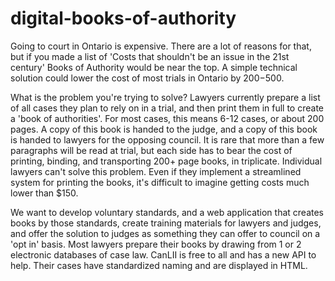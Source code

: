 digital-books-of-authority
==========================

Going to court in Ontario is expensive. There are a lot of reasons for that, but if you made a list of 'Costs that shouldn't be an issue in the 21st century' Books of Authority would be near the top. A simple technical solution could lower the cost of most trials in Ontario by $200-$500.

What is the problem you're trying to solve?
Lawyers currently prepare a list of all cases they plan to rely on in a trial, and then print them in full to create a 'book of authorities'. For most cases, this means 6-12 cases, or about 200 pages. A copy of this book is handed to the judge, and a copy of this book is handed to lawyers for the opposing council. It is rare that more than a few paragraphs will be read at trial, but each side has to bear the cost of printing, binding, and transporting 200+ page books, in triplicate. Individual lawyers can't solve this problem. Even if they implement a streamlined system for printing the books, it's difficult to imagine getting costs much lower than $150.

We want to develop voluntary standards, and a web application that creates books by those standards, create training materials for lawyers and judges, and offer the solution to judges as something they can offer to council on a 'opt in' basis. Most lawyers prepare their books by drawing from 1 or 2 electronic databases of case law. CanLII is free to all and has a new API to help. Their cases have standardized naming and are displayed in HTML.
